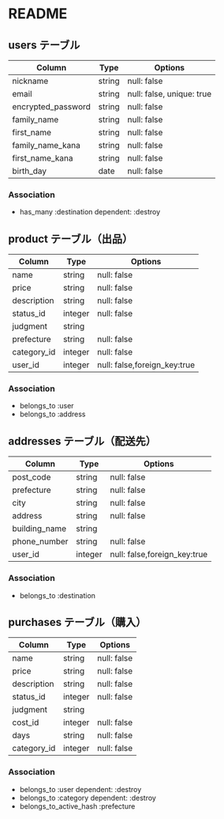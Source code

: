# README

## users テーブル

| Column             | Type   | Options                     |
| ------------------ | ------ | -----------                 |
| nickname           | string | null: false                 |
| email              | string | null: false, unique: true   |
| encrypted_password | string | null: false                 |
| family_name        | string | null: false                 |
| first_name         | string | null: false                 |
| family_name_kana   | string | null: false                 |
| first_name_kana    | string | null: false                 |
| birth_day          | date   | null: false                 |

### Association

- has_many :destination dependent: :destroy

## product テーブル（出品）

| Column             | Type   | Options                     |
| ------------------ | ------ | -----------                 |
| name               | string | null: false                 |
| price              | string | null: false                 |
| description        | string | null: false                 |
| status_id          | integer| null: false                 |
| judgment           | string |                             |
| prefecture         | string | null: false                 |
| category_id        | integer| null: false                 |
| user_id            | integer| null: false,foreign_key:true|

### Association

- belongs_to :user
- belongs_to :address


## addresses テーブル（配送先）

| Column             | Type   | Options                     |
| ------------------ | ------ | -----------                 |
| post_code          | string | null: false                 |
| prefecture         | string | null: false                 |
| city               | string | null: false                 |
| address            | string | null: false                 |
| building_name      | string |                             |
| phone_number       | string | null: false                 |
| user_id            | integer| null: false,foreign_key:true|

### Association

- belongs_to :destination

## purchases テーブル（購入）

| Column             | Type   | Options                     |
| ------------------ | ------ | -----------                 |
| name               | string | null: false                 |
| price              | string | null: false                 |
| description        | string | null: false                 |
| status_id          | integer| null: false                 |
| judgment           | string |                             |
| cost_id            | integer| null: false                 |
| days               | string | null: false                 |
| category_id        | integer| null: false                 |

### Association

- belongs_to :user dependent: :destroy
- belongs_to :category dependent: :destroy
- belongs_to_active_hash :prefecture
